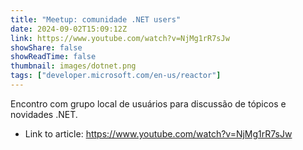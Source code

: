 ```yaml
---
title: "Meetup: comunidade .NET users"
date: 2024-09-02T15:09:12Z
link: https://www.youtube.com/watch?v=NjMg1rR7sJw
showShare: false
showReadTime: false
thumbnail: images/dotnet.png
tags: ["developer.microsoft.com/en-us/reactor"]
---
```

Encontro com grupo local de usuários para discussão de tópicos e novidades .NET.

- Link to article: https://www.youtube.com/watch?v=NjMg1rR7sJw
